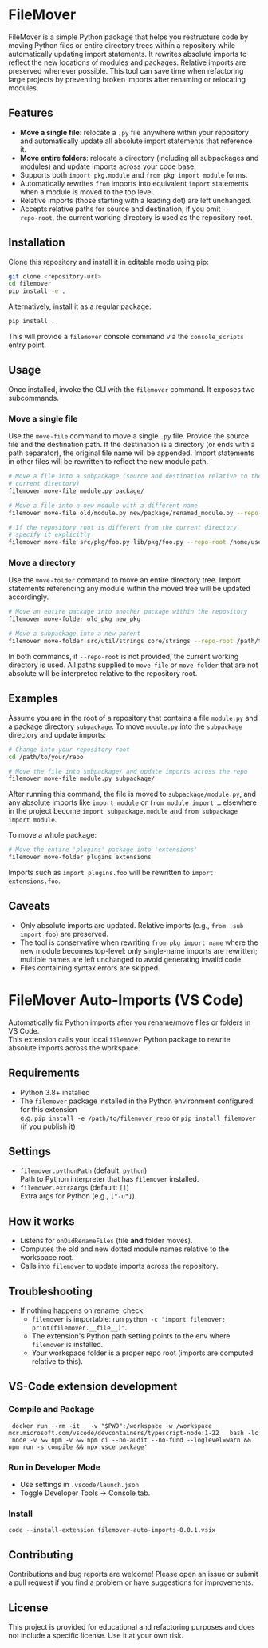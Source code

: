 # FileMover

FileMover is a simple Python package that helps you restructure code by moving
Python files or entire directory trees within a repository while
automatically updating import statements. It rewrites absolute imports to
reflect the new locations of modules and packages. Relative imports are
preserved whenever possible. This tool can save time when refactoring
large projects by preventing broken imports after renaming or relocating
modules.

## Features

- **Move a single file**: relocate a `.py` file anywhere within your
  repository and automatically update all absolute import statements that
  reference it.
- **Move entire folders**: relocate a directory (including all
  subpackages and modules) and update imports across your code base.
- Supports both `import pkg.module` and `from pkg import module` forms.
- Automatically rewrites `from` imports into equivalent `import`
  statements when a module is moved to the top level.
- Relative imports (those starting with a leading dot) are left
  unchanged.
- Accepts relative paths for source and destination; if you omit
  `--repo‑root`, the current working directory is used as the repository
  root.

## Installation

Clone this repository and install it in editable mode using pip:

```bash
git clone <repository-url>
cd filemover
pip install -e .
```

Alternatively, install it as a regular package:

```bash
pip install .
```

This will provide a `filemover` console command via the `console_scripts`
entry point.

## Usage

Once installed, invoke the CLI with the `filemover` command. It
exposes two subcommands.

### Move a single file

Use the `move-file` command to move a single `.py` file. Provide the
source file and the destination path. If the destination is a directory
(or ends with a path separator), the original file name will be
appended. Import statements in other files will be rewritten to
reflect the new module path.

```bash
# Move a file into a subpackage (source and destination relative to the
# current directory)
filemover move-file module.py package/

# Move a file into a new module with a different name
filemover move-file old/module.py new/package/renamed_module.py --repo-root /path/to/repo

# If the repository root is different from the current directory,
# specify it explicitly
filemover move-file src/pkg/foo.py lib/pkg/foo.py --repo-root /home/user/project
```

### Move a directory

Use the `move-folder` command to move an entire directory tree. Import
statements referencing any module within the moved tree will be updated
accordingly.

```bash
# Move an entire package into another package within the repository
filemover move-folder old_pkg new_pkg

# Move a subpackage into a new parent
filemover move-folder src/util/strings core/strings --repo-root /path/to/repo
```

In both commands, if `--repo-root` is not provided, the current working
directory is used. All paths supplied to `move-file` or
`move-folder` that are not absolute will be interpreted relative to the
repository root.

## Examples

Assume you are in the root of a repository that contains a file
`module.py` and a package directory `subpackage`. To move
`module.py` into the `subpackage` directory and update imports:

```bash
# Change into your repository root
cd /path/to/your/repo

# Move the file into subpackage/ and update imports across the repo
filemover move-file module.py subpackage/
```

After running this command, the file is moved to
`subpackage/module.py`, and any absolute imports like
`import module` or `from module import …` elsewhere in the
project become `import subpackage.module` and
`from subpackage import module`.

To move a whole package:

```bash
# Move the entire 'plugins' package into 'extensions'
filemover move-folder plugins extensions
```

Imports such as `import plugins.foo` will be rewritten to
`import extensions.foo`.

## Caveats

- Only absolute imports are updated. Relative imports (e.g.,
  `from .sub import foo`) are preserved.
- The tool is conservative when rewriting `from pkg import name` where
  the new module becomes top-level: only single-name imports are
  rewritten; multiple names are left unchanged to avoid generating
  invalid code.
- Files containing syntax errors are skipped.

# FileMover Auto-Imports (VS Code)

Automatically fix Python imports after you rename/move files or folders in VS Code.  
This extension calls your local `filemover` Python package to rewrite absolute imports across the workspace.

## Requirements

- Python 3.8+ installed
- The `filemover` package installed in the Python environment configured for this extension  
  e.g. `pip install -e /path/to/filemover_repo` or `pip install filemover` (if you publish it)

## Settings

- `filemover.pythonPath` (default: `python`)  
  Path to Python interpreter that has `filemover` installed.
- `filemover.extraArgs` (default: `[]`)  
  Extra args for Python (e.g., `["-u"]`).

## How it works

- Listens for `onDidRenameFiles` (file **and** folder moves).
- Computes the old and new dotted module names relative to the workspace root.
- Calls into `filemover` to update imports across the repository.

## Troubleshooting

- If nothing happens on rename, check:
  - `filemover` is importable: run `python -c "import filemover; print(filemover.__file__)"`.
  - The extension's Python path setting points to the env where `filemover` is installed.
  - Your workspace folder is a proper repo root (imports are computed relative to this).


## VS-Code extension development

### Compile and Package

```
 docker run --rm -it   -v "$PWD":/workspace -w /workspace   mcr.microsoft.com/vscode/devcontainers/typescript-node:1-22   bash -lc 'node -v && npm -v && npm ci --no-audit --no-fund --loglevel=warn && npm run -s compile && npx vsce package'
```

### Run in Developer Mode

- Use settings in `.vscode/launch.json`
- Toggle Developer Tools → Console tab.

### Install
```
code --install-extension filemover-auto-imports-0.0.1.vsix
```

## Contributing

Contributions and bug reports are welcome! Please open an issue or
submit a pull request if you find a problem or have suggestions for
improvements.

## License

This project is provided for educational and refactoring purposes and
does not include a specific license. Use it at your own risk.